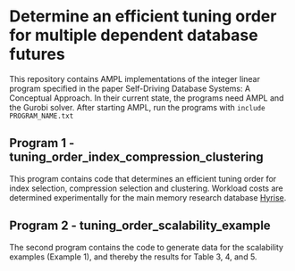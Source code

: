 # Determine an efficient tuning order for multiple dependent database futures

This repository contains AMPL implementations of the integer linear program specified in the paper Self-Driving Database Systems: A Conceptual Approach. In their current state, the programs need AMPL and the Gurobi solver. After starting AMPL, run the programs with `include PROGRAM_NAME.txt`


## Program 1 - tuning_order_index_compression_clustering

This program contains code that determines an efficient tuning order for index selection, compression selection and clustering. Workload costs are determined experimentally for the main memory research database [Hyrise](https://github.com/hyrise/hyrise).

## Program 2 - tuning_order_scalability_example

The second program contains the code to generate data for the scalability examples (Example 1), and thereby the results for Table 3, 4, and 5.
